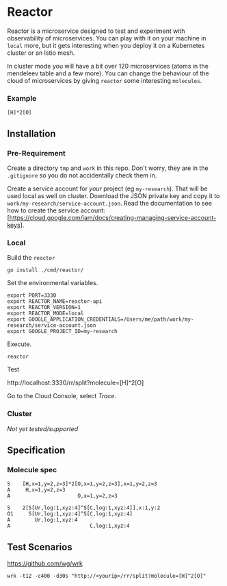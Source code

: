 # Reactor

Reactor is a microservice designed to test and experiment with observability of microservices. You can play with it
on your machine in `local` more, but it gets interesting when you deploy it on a Kubernetes cluster or an Istio mesh.

In cluster mode you will have a bit over 120 microservices (atoms in the mendeleev table and a few more). You can change
the behaviour of the cloud of microservices by giving `reactor` some interesting `molecules`.

### Example

`[H]*2[O]`


## Installation

### Pre-Requirement

Create a directory `tmp` and `work` in this repo. Don't worry, they are in the `.gitignore` so you do not accidentally
check them in.

Create a service account for *your* project (eg `my-research`). That will be used local as well on cluster. Download
the JSON private key and copy it to `work/my-research/service-account.json`. Read the documentation to see how to
create the service account:  [https://cloud.google.com/iam/docs/creating-managing-service-account-keys].

### Local

Build the `reactor`

`go install ./cmd/reactor/`

Set the environmental variables.

```
export PORT=3330
export REACTOR_NAME=reactor-api
export REACTOR_VERSION=1
export REACTOR_MODE=local
export GOOGLE_APPLICATION_CREDENTIALS=/Users/me/path/work/my-research/service-account.json
export GOOGLE_PROJECT_ID=my-research
```

Execute.

`reactor`

Test

http://localhost:3330/rr/split?molecule=[H]^2[O]

Go to the Cloud Console, select *Trace*.

### Cluster

*Not yet tested/supported*

## Specification

### Molecule spec


```
S    [H,x=1,y=2,z=3]*2[O,x=1,y=2,z=3],x=1,y=2,z=3
A     H,x=1,y=2,z=3
A                      O,x=1,y=2,z=3
```


```
S    2[5[Ur,log:1,xyz:4]^5[C,log:1,xyz:4]],x:1,y:2
O1     5[Ur,log:1,xyz:4]^5[C,log:1,xyz:4]
A        Ur,log:1,xyz:4
A                          C,log:1,xyz:4
```

## Test Scenarios

https://github.com/wg/wrk

`wrk -t12 -c400 -d30s "http://<yourip>/rr/split?molecule=[H]^2[O]"`


